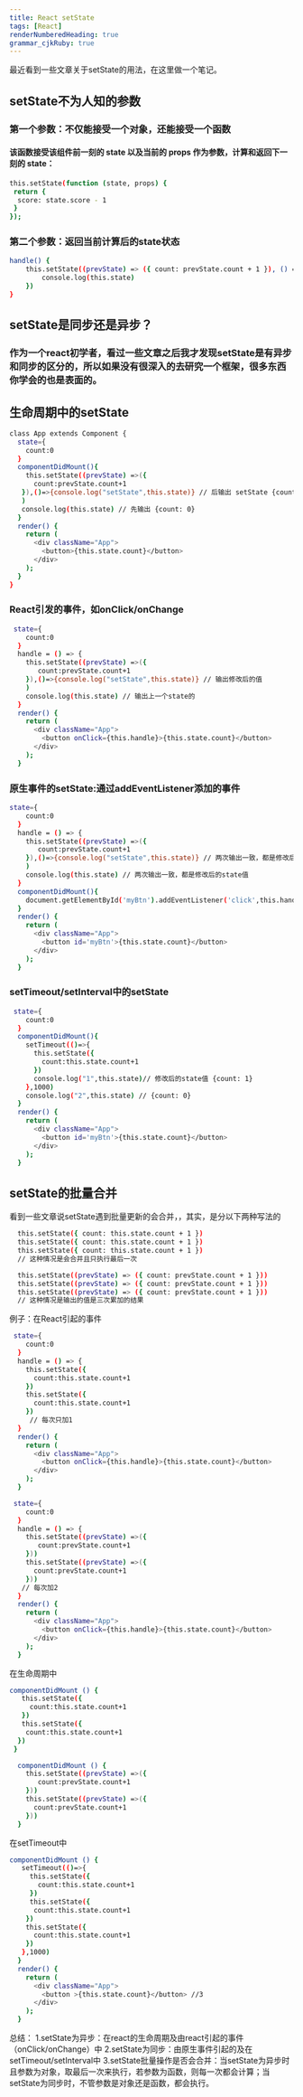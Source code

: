 ```yaml
---
title: React setState
tags: [React]
renderNumberedHeading: true
grammar_cjkRuby: true
---
```


最近看到一些文章关于setState的用法，在这里做一个笔记。

## setState不为人知的参数

### 第一个参数：不仅能接受一个对象，还能接受一个函数

#### 该函数接受该组件前一刻的 state 以及当前的 props 作为参数，计算和返回下一刻的 state：

``` bash
this.setState(function (state, props) {
 return {
  score: state.score - 1
 }
});
```

### 第二个参数：返回当前计算后的state状态

``` bash
handle() {
    this.setState((prevState) => ({ count: prevState.count + 1 }), () => {
        console.log(this.state)
    })
}
```

## setState是同步还是异步？
### 作为一个react初学者，看过一些文章之后我才发现setState是有异步和同步的区分的，所以如果没有很深入的去研究一个框架，很多东西你学会的也是表面的。

## 生命周期中的setState
``` bash
class App extends Component {
  state={
    count:0
  }
  componentDidMount(){
    this.setState((prevState) =>({
      count:prevState.count+1
   }),()=>{console.log("setState",this.state)} // 后输出 setState {count: 1}
   )
   console.log(this.state) // 先输出 {count: 0}
  }
  render() {
    return (
      <div className="App">
        <button>{this.state.count}</button>
      </div>
    );
  }
}
```

### React引发的事件，如onClick/onChange

``` bash
 state={
    count:0
  }
  handle = () => {
    this.setState((prevState) =>({
       count:prevState.count+1
    }),()=>{console.log("setState",this.state)} // 输出修改后的值
    )
    console.log(this.state) // 输出上一个state的
  }
  render() {
    return (
      <div className="App">
        <button onClick={this.handle}>{this.state.count}</button>
      </div>
    );
  }
```
### 原生事件的setState:通过addEventListener添加的事件
```bash
state={
    count:0
  }
  handle = () => {
    this.setState((prevState) =>({
       count:prevState.count+1
    }),()=>{console.log("setState",this.state)} // 两次输出一致，都是修改后的state值
    )
    console.log(this.state) // 两次输出一致，都是修改后的state值
  }
  componentDidMount(){
    document.getElementById('myBtn').addEventListener('click',this.handle)
  }
  render() {
    return (
      <div className="App">
        <button id='myBtn'>{this.state.count}</button>
      </div>
    );
  }
```

### setTimeout/setInterval中的setState
```bash
 state={
    count:0
  }
  componentDidMount(){
    setTimeout(()=>{
      this.setState({
        count:this.state.count+1
      })
      console.log("1",this.state)// 修改后的state值 {count: 1}
    },1000)
    console.log("2",this.state) // {count: 0}
  }
  render() {
    return (
      <div className="App">
        <button id='myBtn'>{this.state.count}</button>
      </div>
    );
  }
```
## setState的批量合并
看到一些文章说setState遇到批量更新的会合并，，其实，是分以下两种写法的
```bash
  this.setState({ count: this.state.count + 1 })
  this.setState({ count: this.state.count + 1 })
  this.setState({ count: this.state.count + 1 })
  // 这种情况是会合并且只执行最后一次
```
```bash
  this.setState((prevState) => ({ count: prevState.count + 1 }))
  this.setState((prevState) => ({ count: prevState.count + 1 }))
  this.setState((prevState) => ({ count: prevState.count + 1 }))
  // 这种情况是输出的值是三次累加的结果
```

例子：在React引起的事件
```bash
 state={
    count:0
  }
  handle = () => {
    this.setState({
      count:this.state.count+1
    })
    this.setState({
      count:this.state.count+1
    })
     // 每次只加1
  }
  render() {
    return (
      <div className="App">
        <button onClick={this.handle}>{this.state.count}</button>
      </div>
    );
  }
```
```bash
 state={
    count:0
  }
  handle = () => {
    this.setState((prevState) =>({
       count:prevState.count+1
    }))
    this.setState((prevState) =>({
      count:prevState.count+1
    }))
   // 每次加2
  }
  render() {
    return (
      <div className="App">
        <button onClick={this.handle}>{this.state.count}</button>
      </div>
    );
  }
```
在生命周期中
```bash
componentDidMount () {
   this.setState({
     count:this.state.count+1
   })
   this.setState({
    count:this.state.count+1
  })
 }
```
```bash
  componentDidMount () {
    this.setState((prevState) =>({
       count:prevState.count+1
    }))
    this.setState((prevState) =>({
      count:prevState.count+1
    }))
  }
```
在setTimeout中
```bash
componentDidMount () {
   setTimeout(()=>{
     this.setState({
       count:this.state.count+1
     })
     this.setState({
      count:this.state.count+1
    })
    this.setState({
      count:this.state.count+1
    })
   },1000)
  }
  render() {
    return (
      <div className="App">
        <button >{this.state.count}</button> //3
      </div>
    );
  }

```

总结：
1.setState为异步：在react的生命周期及由react引起的事件（onClick/onChange）中
2.setState为同步：由原生事件引起的及在setTimeout/setInterval中
3.setState批量操作是否会合并：当setState为异步时且参数为对象，取最后一次来执行，若参数为函数，则每一次都会计算；当setState为同步时，不管参数是对象还是函数，都会执行。